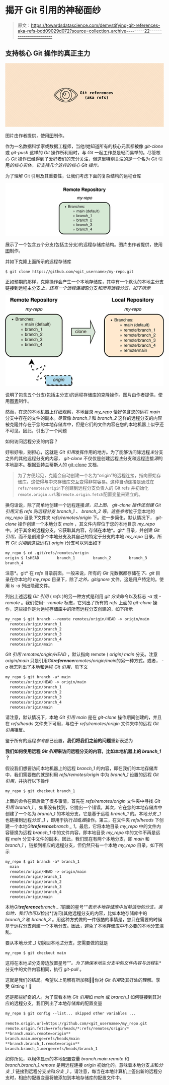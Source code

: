 # 揭开 Git 引用的神秘面纱

> 原文：<https://towardsdatascience.com/demystifying-git-references-aka-refs-bdd09029d072?source=collection_archive---------22----------------------->

## 支持核心 Git 操作的真正主力

![](img/c47d5d2765ca0a7ff264da42d880b7c3.png)

图片由作者提供，使用[图](https://diagrams.net)制作。

作为一名数据科学家或数据工程师，当他/她知道所有的核心元素都被像 *git-clone* 或 *git-push* 这样的 *Git* 操作所利用时，与 *Git* 一起工作总是轻而易举的。尽管核心 *Git* 操作已经得到了爱好者们的充分关注，但这里特别关注的是一个名为 *Git* 引用*的核心实体，它支持几个这样的核心 *Git* 操作。*

为了理解 Git 引用及其重要性，让我们考虑下面的复杂结构的远程仓库

![](img/211c38a2aeb2e97dab31e5d3f369541a.png)

展示了一个包含五个分支(包括主分支)的远程存储库结构。图片由作者提供，使用[图](https://diagrams.net)制作。

并如下克隆上面所示的远程存储库

```
$ git clone https://github.com/<git_username>/my-repo.git
```

正如预期的那样，克隆操作会产生一个本地存储库，其中有一个默认的本地主分支链接到远程主分支*上，还有一个远程连接*源分支*和所有远程分支，如下所示*

![](img/08c50d4e46ae14af5161a6e606bd75ff.png)

说明了包含五个分支(包括主分支)的远程存储库的克隆操作。图片由作者提供，使用[图表](https://diagrams.net)制作。

然而，在您的本地机器上仔细观察，本地目录 *my_repo* 恰好包含您的远程 *main* 分支中存在的文件的副本。尽管像 *branch_1* 和 *branch_2* 这样的远程分支的内容被克隆并存在于您的本地存储库中，但是它们的文件内容在您的本地机器上似乎还不可见。因此，引出了一个问题

如何访问远程分支的内容？

好啦好啦，别担心，这就是 *Git 引用*发挥作用的地方。为了能够访问除远程*主*分支之外的其他远程分支的内容， *git-clone* 不仅仅是创建远程*主*分支和远程连接*源*的本地副本。根据亚特兰蒂斯人的 [git-clone](https://www.atlassian.com/git/tutorials/setting-up-a-repository/git-clone) 文档，

> 为了方便起见，克隆会自动创建一个名为“origin”的远程连接，指向原始存储库。这使得与中央存储库交互变得非常容易。这种自动连接是通过在`refs/remotes/origin`下创建到远程分支负责人的 Git refs 并初始化`remote.origin.url`和`remote.origin.fetch`配置变量来建立的。

换句话说，除了简单地创建一个远程连接*源，*见上图， *git-clone* 操作还创建 *Git* *引用*又名 *refs* 到远程分支 *branch_1* 、 *branch_2* 等。这些*参考*位于您本地的 *my_repo* 目录*下*文件夹 *refs/remotes/origin* 下。进一步简化，默认情况下， *git-clone* 操作创建一个本地分支 *main* ，其文件内容位于您的本地目录 *my_repo* 中。对于其余的远程分支，它获取其内容，存储在本地*。git* 目录，并创建 *Git* *引用*，而不是创建多个本地分支及其自己的特定于分支的本地 *my_repo* 目录。所有 *Git* *引用*到这些远程( *origin* )分支可以列出如下

```
my_repo $ cd .git/refs/remotes/origin
origin $ lsHEAD        branch_1        branch_2        branch_3        branch_4
```

注意*。git* 在 *refs* 目录前面。一般来说，所有的 *Git* 元数据都存储在*下。git* 目录在你本地的 *my_repo* 目录下，除了*之外。gitignore* 文件，这是用户特定的。使用 *ls -a* 列出隐藏文件。

列出上述远程 *Git* *引用* ( *refs* )的另一种方式是利用 *git 分支*命令以及标志 *-a* 或 *- remote* 。我们使用- *-remote* 标志，它列出了所有的 *refs* 上面的 *git-clone* 操作，这些操作是为远程存储库中的所有远程分支创建的，如下所示

```
my_repo $ git branch --remote remotes/origin/HEAD -> origin/main
  remotes/origin/branch_1
  remotes/origin/branch_2
  remotes/origin/branch_3
  remotes/origin/branch_4
  remotes/origin/main
```

*Git* *引用* *remotes/origin/HEAD* ，默认指向 remote ( *origin) main* 分支。注意 *origin/main* 只是引用*Git**reference**remotes/origin/main*的另一种方式。或者， *-a* 标志列出了本地和远程 *Git* *引用*，见下文

```
my_repo $ git branch -a* main
  remotes/origin/HEAD -> origin/main
  remotes/origin/branch_1
  remotes/origin/branch_2
  remotes/origin/branch_3
  remotes/origin/branch_4
  remotes/origin/main
```

请注意，默认情况下，本地 *Git* *引用* *main* 是在 *git-clone* 操作期间创建的，并且在 *refs/heads* 文件夹下可用，与位于 *refs/remotes/origin* 文件夹中的远程 *Git* *引用*相反。

鉴于所有的远程*参考*都已设置，**我们将我们之前的问题**重新表述为

**我们如何使用远程 *Git 引用*来访问远程分支的内容，比如本地机器上的 *branch_1* ？**

假设我们想要访问本地机器上的远程 *branch_1* 的内容，即在我们的本地存储库中，我们需要做的就是利用 *refs/remotes/origin* 中为 *branch_1* 设置的远程 *Git 引用*，并执行以下操作

```
my_repo $ git checkout branch_1
```

上面的命令在幕后做了很多事情。首先在 *refs/remotes/origin* 文件夹中寻找 *Git* *引用* *branch_1* 。如果没有找到，它抛出一个错误。其次，它在您的本地存储库中创建了一个名为 *branch_1* 的本地分支，它是基于远程 *branch_1* 的。本地*分支 _1* 也链接到远程*分支 _1* ，即用于执行*拉*或*推*操作。第三，在文件夹 *refs/heads* 下创建一个本地*Git**reference**branch _ 1*。最后，它将本地目录 *my_repo* 中的文件内容替换为远程 *branch_1* 中的文件内容，即本地目录 *my_repo* 中的文件不再是远程 *main* 分支中文件的副本。因此，我们现在有两个本地分支，即 *main* 和 *branch_1* ，链接到相应的远程分支，但仍然只有一个本地 *my_repo* 目录，如下所示

```
my_repo $ git branch -a* branch_1
  main
  remotes/origin/HEAD -> origin/main
  remotes/origin/branch_1
  remotes/origin/branch_2
  remotes/origin/branch_3
  remotes/origin/branch_4
  remotes/origin/main
```

本地*Git**reference**branch _ 1*前面的星号“*”表示本地存储库中当前活动的分支。类似地，我们也可以*检出*(访问)其他远程分支的内容，比如本地存储库中的 *branch_2* 和 *branch_3* 。用这种方式做的一件很酷的事情是，您只在需要的时候基于远程分支创建一个本地分支。因此，避免了本地存储库中不必要的本地分支混乱。

要从本地*分支 _1* 切换回本地*主*分支，您需要做的就是

```
my_repo $ git checkout main
```

这将在本地*主*分支旁边放置星号“*”。为了确保本地*主*分支中的文件内容与远程*主*分支中的文件内容相同，执行 *git-pull* 。

这就是我们的结局。希望以上见解有所加强🏋️‍♀️你对 *Git 引用*及其好处的理解。享受 Gitting！🙏

还是那些好奇的人。为了查看本地 *Git* *引用*如 *main* 或 *branch_1* 如何链接到其对应的远程分支，我们列出了本地存储库的配置变量

```
my_repo $ git config --list... skipped other variables ...

remote.origin.url=https://github.com/<git_username>/my_repo.git
remote.origin.fetch=+refs/heads/*:refs/remotes/origin/*
**branch.main.remote=origin**
branch.main.merge=refs/heads/main
**branch.branch_1.remote=origin**
branch.branch_1.merge=refs/heads/branch_1
```

如你所见，以粗体显示的本地配置变量 *branch.main.remote* 和 *branch.branch_1.remote* 是用远程连接 *origin* 初始化的。意味着本地分支*主*和*分支 _1* 链接到远程分支*主*和*分支 _1* 。请注意，每当在本地计算机上签出新的远程分支时，相应的配置变量将被添加到本地存储库的配置文件中。